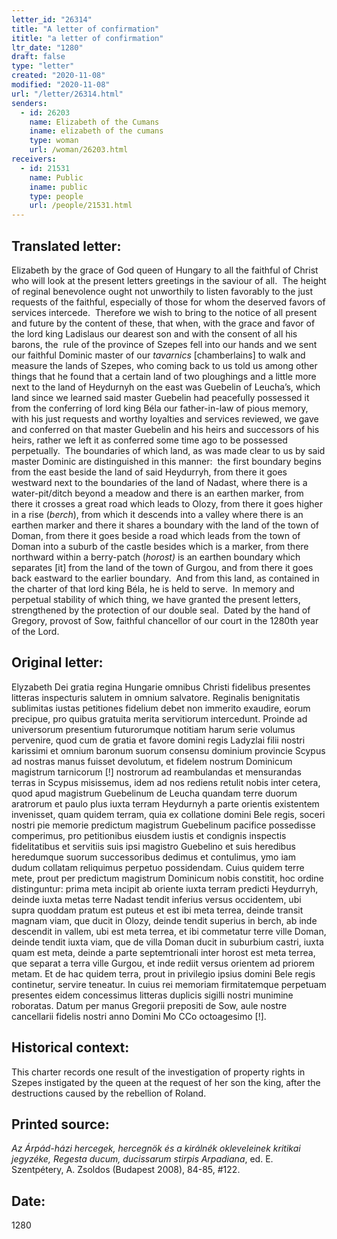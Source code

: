 ```yaml
---
letter_id: "26314"
title: "A letter of confirmation"
ititle: "a letter of confirmation"
ltr_date: "1280"
draft: false
type: "letter"
created: "2020-11-08"
modified: "2020-11-08"
url: "/letter/26314.html"
senders:
  - id: 26203
    name: Elizabeth of the Cumans
    iname: elizabeth of the cumans
    type: woman
    url: /woman/26203.html
receivers:
  - id: 21531
    name: Public
    iname: public
    type: people
    url: /people/21531.html
---
```

<h2> Translated letter:</h2><p>Elizabeth by the grace of God queen of Hungary to all the faithful of Christ who will look at the present letters greetings in the saviour of all.&nbsp; The height of reginal benevolence ought not unworthily to listen favorably to the just requests of the faithful, especially of those for whom the deserved favors of services intercede.&nbsp; Therefore we wish to bring to the notice of all present and future by the content of these, that when, with the grace and favor of the lord king Ladislaus our dearest son and with the consent of all his barons, the&nbsp; rule of the province of Szepes fell into our hands and we sent our faithful Dominic master of our <i>tavarnics </i>[chamberlains]<i> </i>to walk and measure the lands of Szepes, who coming back to us told us among other things that he found that a certain land of two ploughings and a little more next to the land of Heydurnyh on the east was Guebelin of Leucha’s, which land since we learned said master Guebelin had peacefully possessed it from the conferring of lord king Béla our father-in-law of pious memory, with his just requests and worthy loyalties and services reviewed, we gave and conferred on that master Guebelin and his heirs and successors of his heirs, rather we left it as conferred some time ago to be possessed perpetually.&nbsp; The boundaries of which land, as was made clear to us by said master Dominic are distinguished in this manner:&nbsp; the first boundary begins from the east beside the land of said Heydurryh, from there it goes westward next to the boundaries of the land of Nadast, where there is a water-pit/ditch beyond a meadow and there is an earthen marker, from there it crosses a great road which leads to Olozy, from there it goes higher in a rise (<i>berch</i>), from which it descends into a valley where there is an earthen marker and there it shares a boundary with the land of the town of Doman, from there it goes beside a road which leads from the town of Doman into a suburb of the castle besides which is a marker, from there northward within a berry-patch (<i>horost)</i> is an earthen boundary which separates [it] from the land of the town of Gurgou, and from there it goes back eastward to the earlier boundary.&nbsp; And from this land, as contained in the charter of that lord king Béla, he is held to serve.&nbsp; In memory and perpetual stability of which thing, we have granted the present letters, strengthened by the protection of our double seal.&nbsp; Dated by the hand of Gregory, provost of Sow, faithful chancellor of our court in the 1280th year of the Lord.</p><h2 class="mt-4"> Original letter:</h2><p>Elyzabeth Dei gratia regina Hungarie omnibus Christi fidelibus presentes litteras inspecturis salutem in omnium salvatore. Reginalis benignitatis sublimitas iustas petitiones fidelium debet non immerito exaudire, eorum precipue, pro quibus gratuita merita servitiorum intercedunt. Proinde ad universorum presentium futurorumque notitiam harum serie volumus pervenire, quod cum de gratia et favore domini regis Ladyzlai filii nostri karissimi et omnium baronum suorum consensu dominium provincie Scypus ad nostras manus fuisset devolutum, et fidelem nostrum Dominicum magistrum tarnicorum [!] nostrorum ad reambulandas et mensurandas terras in Scypus misissemus, idem ad nos rediens retulit nobis inter cetera, quod apud magistrum Guebelinum de Leucha quandam terre duorum aratrorum et paulo plus iuxta terram Heydurnyh a parte orientis existentem invenisset, quam quidem terram, quia ex collatione domini Bele regis, soceri nostri pie memorie predictum magistrum Guebelinum pacifice possedisse comperimus, pro petitionibus eiusdem iustis et condignis inspectis fidelitatibus et servitiis suis ipsi magistro Guebelino et suis heredibus heredumque suorum successoribus dedimus et contulimus, ymo iam dudum collatam reliquimus perpetuo possidendam. Cuius quidem terre mete, prout per predictum magistrum Dominicum nobis constitit, hoc ordine distinguntur: prima meta incipit ab oriente iuxta terram predicti Heydurryh, deinde iuxta metas terre Nadast tendit inferius versus occidentem, ubi supra quoddam pratum est puteus et est ibi meta terrea, deinde transit magnam viam, que ducit in Olozy, deinde tendit superius in berch, ab inde descendit in vallem, ubi est meta terrea, et ibi commetatur terre ville Doman, deinde tendit iuxta viam, que de villa Doman ducit in suburbium castri, iuxta quam est meta, deinde a parte septemtrionali inter horost est meta terrea, que separat a terra ville Gurgou, et inde rediit versus orientem ad priorem metam. Et de hac quidem terra, prout in privilegio ipsius domini Bele regis continetur, servire teneatur. In cuius rei memoriam firmitatemque perpetuam presentes eidem concessimus litteras duplicis sigilli nostri munimine roboratas. Datum per manus Gregorii prepositi de Sow, aule nostre cancellarii fidelis nostri anno Domini Mo CCo octoagesimo [!].</p><h2 class="mt-4"> Historical context:</h2><p>This charter records one result of the investigation of property rights in Szepes instigated by the queen at the request of her son the king, after the destructions caused by the rebellion of Roland.</p><h2 class="mt-4"> Printed source:</h2><p><i>Az Árpád-házi hercegek, hercegnök és a királnék okleveleinek kritikai jegyzéke, Regesta ducum, ducissarum stirpis Arpadiana</i>, ed. E. Szentpétery, A. Zsoldos (Budapest 2008),&nbsp;84-85, #122.</p><h2 class="mt-4"> Date:</h2>1280